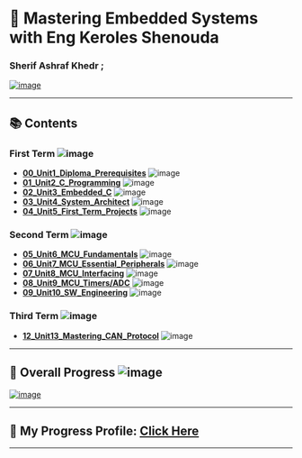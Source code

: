 # 🚀 Mastering Embedded Systems with Eng Keroles Shenouda
### Sherif Ashraf Khedr ;

[![image](https://github.com/sherifkhadr/Mastering-Embedded-System-With-K.S/blob/main/Images/00_Top_In_First_Exam.jpg)](https://www.learn-in-depth-store.com/certificate/sherifkhadr1%40gmail.com)

---

## 📚 Contents

### First Term ![image](https://progress-bar.dev/100/?title=Finished)

- [**00_Unit1_Diploma_Prerequisites**](https://github.com/sherifkhadr/Mastering-Embedded-System-With-K.S)
 ![image](https://progress-bar.dev/100/)
- [**01_Unit2_C_Programming**](01_Unit2_C_Programming) ![image](https://progress-bar.dev/100/)
- [**02_Unit3_Embedded_C**](02_Unit3_Embedded_C) ![image](https://progress-bar.dev/100/)
- [**03_Unit4_System_Architect**](03_Unit4_System_Architect) ![image](https://progress-bar.dev/100/)
- [**04_Unit5_First_Term_Projects**](04_Unit5_First_Term_Projects) ![image](https://progress-bar.dev/100/)
### Second Term ![image](https://progress-bar.dev/90/?title=InProgress)
- [**05_Unit6_MCU_Fundamentals**](05_Unit6_MCU_Fundamentals) ![image](https://progress-bar.dev/100/)
- [**06_Unit7_MCU_Essential_Peripherals**](06_Unit7_MCU_Essential_Peripherals) ![image](https://progress-bar.dev/100/)
- [**07_Unit8_MCU_Interfacing**](07_Unit8_MCU_Interfacing) ![image](https://progress-bar.dev/100/)
- [**08_Unit9_MCU_Timers/ADC**](08_Unit9_MCU_Timers/ADC) ![image](https://progress-bar.dev/100/)
- [**09_Unit10_SW_Engineering**](09_Unit10_SW_Engineering) ![image](https://progress-bar.dev/100/)
### Third Term ![image](https://progress-bar.dev/30/?title=InProgress)
- [**12_Unit13_Mastering_CAN_Protocol**](12_Unit13_Mastering_CAN_Protocol) ![image](https://progress-bar.dev/100/)


---

## 🚀 Overall Progress ![image](https://progress-bar.dev/1/?scale=3&title=Terms&suffix=&width=230&color=aa00ff)

[![image](https://github.com/sherifkhadr/Mastering-Embedded-System-With-K.S/blob/main/Images/01_certification.png)](https://www.learn-in-depth-store.com/certificate/sherifkhadr1%40gmail.com)

---

## 🌟 My Progress Profile: [Click Here](https://www.learn-in-depth-store.com/certificate/sherifkhadr1%40gmail.com)

---
